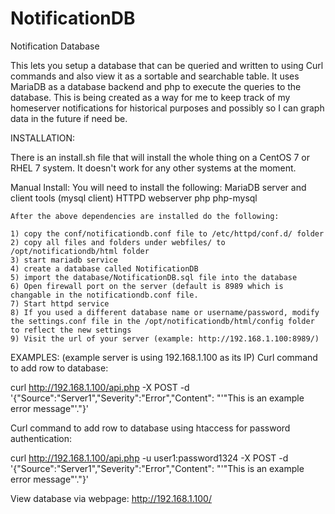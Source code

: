 # NotificationDB
Notification Database


This lets you setup a database that can be queried and written to using Curl commands and also view it as a sortable and searchable table. It uses MariaDB as a database backend and php to execute the queries to the database. This is being created as a way for me to keep track of my homeserver notifications for historical purposes and possibly so I can graph data in the future if need be.

INSTALLATION:

There is an install.sh file that will install the whole thing on a CentOS 7 or RHEL 7 system. It doesn't work for any other systems at the moment.

Manual Install:
You will need to install the following:
	 MariaDB server and client tools (mysql client)
	 HTTPD webserver
	 php
	 php-mysql

	After the above dependencies are installed do the following:

	1) copy the conf/notificationdb.conf file to /etc/httpd/conf.d/ folder
	2) copy all files and folders under webfiles/ to /opt/notificationdb/html folder
	3) start mariadb service
	4) create a database called NotificationDB
	5) import the database/NotificationDB.sql file into the database
	6) Open firewall port on the server (default is 8989 which is changable in the notificationdb.conf file.
	7) Start httpd service
	8) If you used a different database name or username/password, modify the settings.conf file in the /opt/notificationdb/html/config folder to reflect the new settings
	9) Visit the url of your server (example: http://192.168.1.100:8989/)
	


EXAMPLES: (example server is using 192.168.1.100 as its IP)
Curl command to add row to database:

  curl http://192.168.1.100/api.php -X POST -d '{"Source":"Server1","Severity":"Error","Content": "'"This is an example error message"'."}'
  
Curl command to add row to database using htaccess for password authentication:

   curl http://192.168.1.100/api.php -u user1:password1324 -X POST -d '{"Source":"Server1","Severity":"Error","Content": "'"This is an example error message"'."}'

View database via webpage:
  http://192.168.1.100/
